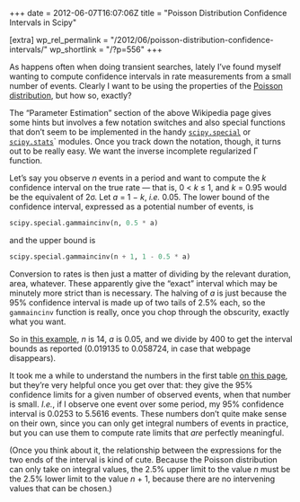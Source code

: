 +++
date = 2012-06-07T16:07:06Z
title = "Poisson Distribution Confidence Intervals in Scipy"

[extra]
wp_rel_permalink = "/2012/06/poisson-distribution-confidence-intervals/"
wp_shortlink = "/?p=556"
+++

As happens often when doing transient searches, lately I’ve found myself
wanting to compute confidence intervals in rate measurements from a small
number of events. Clearly I want to be using the properties of the [Poisson
distribution](http://en.wikipedia.org/wiki/Poisson_distribution), but how so,
exactly?

The “Parameter Estimation” section of the above Wikipedia page gives some
hints but involves a few notation switches and also special functions that
don’t seem to be implemented in the handy
[`scipy.special`](http://docs.scipy.org/doc/scipy/reference/special.html) or
[`scipy.stats`](http://docs.scipy.org/doc/scipy/reference/stats.html)`
modules. Once you track down the notation, though, it turns out to be really
easy. We want the inverse incomplete regularized Γ function.

Let’s say you observe _n_ events in a period and want to compute the _k_
confidence interval on the true rate — that is, 0 < _k_ ≤ 1, and _k_ = 0.95
would be the equivalent of 2σ. Let _a_ = 1 − _k_, _i.e._ 0.05. The lower bound
of the confidence interval, expressed as a potential number of events, is

```python
scipy.special.gammaincinv(n, 0.5 * a)
```

and the upper bound is

```python
scipy.special.gammaincinv(n + 1, 1 - 0.5 * a)
```

Conversion to rates is then just a matter of dividing by the relevant
duration, area, whatever. These apparently give the “exact” interval which may
be minutely more strict than is necessary. The halving of _a_ is just because
the 95% confidence interval is made up of two tails of 2.5% each, so the
`gammaincinv` function is really, once you chop through the obscurity, exactly
what you want.

So in
[this example](http://www.statsdirect.com/help/rates/poisson_rate_confidence_interval.htm),
_n_ is 14, _a_ is 0.05, and we divide by 400 to get the interval bounds as
reported (0.019135 to 0.058724, in case that webpage disappears).

It took me a while to understand the numbers in the first table
[on this page](http://www.math.mcmaster.ca/peter/s743/poissonalpha.html), but
they’re very helpful once you get over that: they give the 95% confidence
limits for a given number of observed events, when that number is small.
_I.e._, if I observe one event over some period, my 95% confidence interval is
0.0253 to 5.5616 events. These numbers don’t quite make sense on their own,
since you can only get integral numbers of events in practice, but you can use
them to compute rate limits that _are_ perfectly meaningful.

(Once you think about it, the relationship between the expressions for the two
ends of the interval is kind of cute. Because the Poisson distribution can
only take on integral values, the 2.5% upper limit to the value _n_ must be
the 2.5% lower limit to the value _n_ + 1, because there are no intervening
values that can be chosen.)
